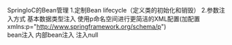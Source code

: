 SpringIoC的Bean管理
1.定制Bean lifecycle（定义类的初始化和销毁）
2.参数注入方式
    基本数据类型注入
    使用p命名空间进行更简洁的XML配置(加配置 xmlns:p="http://www.springframework.org/schema/p")   
    bean注入
    内部bean注入
    注入null
